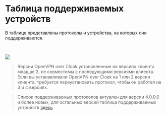 # Таблица поддерживаемых устройств  

В таблице представлены протоколы и устройства, на которых они поддерживаются. 

&nbsp;

![](https://raw.githubusercontent.com/amnezia-vpn/amnezia.org-content/master/docs/ru/instructions/30-table-of-supported-devices/img/table_11.2023.svg)

>Версии OpenVPN over Cloak установленные на версиях клиента младше 3, не совместимы с последующими версиями клиента. Если вы устанавливали OpenVPN over Cloak  на 1 или 2 версии клиента, требуется переустановить протокол, чтобы он работал на 3 и 4 версиях.

>Список поддерживаемых протоколов актуален для версии 4.0.0.0 и более новых, для остальных версий таблица поддерживаемых устройств [здесь]  


[about-int-link]: /about
[здесь]: https://ru-docs.amnezia.org/guides/protocols-table-v2/





